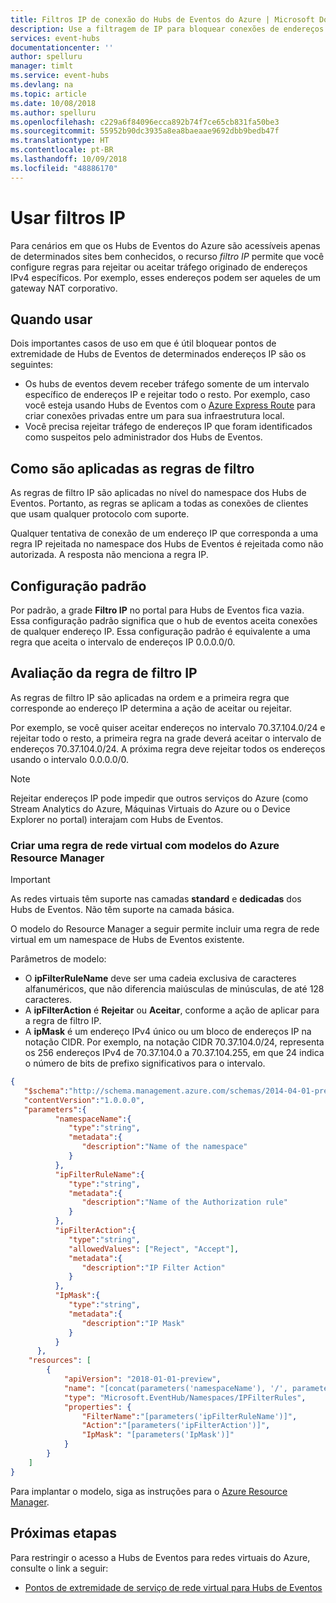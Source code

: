 ```yaml
---
title: Filtros IP de conexão do Hubs de Eventos do Azure | Microsoft Docs
description: Use a filtragem de IP para bloquear conexões de endereços IP específicos para Hubs de Eventos do Azure.
services: event-hubs
documentationcenter: ''
author: spelluru
manager: timlt
ms.service: event-hubs
ms.devlang: na
ms.topic: article
ms.date: 10/08/2018
ms.author: spelluru
ms.openlocfilehash: c229a6f84096ecca892b74f7ce65cb831fa50be3
ms.sourcegitcommit: 55952b90dc3935a8ea8baeaae9692dbb9bedb47f
ms.translationtype: HT
ms.contentlocale: pt-BR
ms.lasthandoff: 10/09/2018
ms.locfileid: "48886170"
---
```

# <a name="use-ip-filters"></a>Usar filtros IP

Para cenários em que os Hubs de Eventos do Azure são acessíveis apenas de determinados sites bem conhecidos, o recurso *filtro IP* permite que você configure regras para rejeitar ou aceitar tráfego originado de endereços IPv4 específicos. Por exemplo, esses endereços podem ser aqueles de um gateway NAT corporativo.

## <a name="when-to-use"></a>Quando usar

Dois importantes casos de uso em que é útil bloquear pontos de extremidade de Hubs de Eventos de determinados endereços IP são os seguintes:

- Os hubs de eventos devem receber tráfego somente de um intervalo específico de endereços IP e rejeitar todo o resto. Por exemplo, caso você esteja usando Hubs de Eventos com o [Azure Express Route][express-route] para criar conexões privadas entre um para sua infraestrutura local. 
- Você precisa rejeitar tráfego de endereços IP que foram identificados como suspeitos pelo administrador dos Hubs de Eventos.

## <a name="how-filter-rules-are-applied"></a>Como são aplicadas as regras de filtro

As regras de filtro IP são aplicadas no nível do namespace dos Hubs de Eventos. Portanto, as regras se aplicam a todas as conexões de clientes que usam qualquer protocolo com suporte.

Qualquer tentativa de conexão de um endereço IP que corresponda a uma regra IP rejeitada no namespace dos Hubs de Eventos é rejeitada como não autorizada. A resposta não menciona a regra IP.

## <a name="default-setting"></a>Configuração padrão

Por padrão, a grade **Filtro IP** no portal para Hubs de Eventos fica vazia. Essa configuração padrão significa que o hub de eventos aceita conexões de qualquer endereço IP. Essa configuração padrão é equivalente a uma regra que aceita o intervalo de endereços IP 0.0.0.0/0.

## <a name="ip-filter-rule-evaluation"></a>Avaliação da regra de filtro IP

As regras de filtro IP são aplicadas na ordem e a primeira regra que corresponde ao endereço IP determina a ação de aceitar ou rejeitar.

Por exemplo, se você quiser aceitar endereços no intervalo 70.37.104.0/24 e rejeitar todo o resto, a primeira regra na grade deverá aceitar o intervalo de endereços 70.37.104.0/24. A próxima regra deve rejeitar todos os endereços usando o intervalo 0.0.0.0/0.

> [!NOTE]
> Rejeitar endereços IP pode impedir que outros serviços do Azure (como Stream Analytics do Azure, Máquinas Virtuais do Azure ou o Device Explorer no portal) interajam com Hubs de Eventos.

### <a name="creating-a-virtual-network-rule-with-azure-resource-manager-templates"></a>Criar uma regra de rede virtual com modelos do Azure Resource Manager

> [!IMPORTANT]
> As redes virtuais têm suporte nas camadas **standard** e **dedicadas** dos Hubs de Eventos. Não têm suporte na camada básica. 

O modelo do Resource Manager a seguir permite incluir uma regra de rede virtual em um namespace de Hubs de Eventos existente.

Parâmetros de modelo:

- O **ipFilterRuleName** deve ser uma cadeia exclusiva de caracteres alfanuméricos, que não diferencia maiúsculas de minúsculas, de até 128 caracteres.
- A **ipFilterAction** é **Rejeitar** ou **Aceitar**, conforme a ação de aplicar para a regra de filtro IP.
- A **ipMask** é um endereço IPv4 único ou um bloco de endereços IP na notação CIDR. Por exemplo, na notação CIDR 70.37.104.0/24, representa os 256 endereços IPv4 de 70.37.104.0 a 70.37.104.255, em que 24 indica o número de bits de prefixo significativos para o intervalo.

```json
{  
   "$schema":"http://schema.management.azure.com/schemas/2014-04-01-preview/deploymentTemplate.json#",
   "contentVersion":"1.0.0.0",
   "parameters":{     
          "namespaceName":{  
             "type":"string",
             "metadata":{  
                "description":"Name of the namespace"
             }
          },
          "ipFilterRuleName":{  
             "type":"string",
             "metadata":{  
                "description":"Name of the Authorization rule"
             }
          },
          "ipFilterAction":{  
             "type":"string",
             "allowedValues": ["Reject", "Accept"],
             "metadata":{  
                "description":"IP Filter Action"
             }
          },
          "IpMask":{  
             "type":"string",
             "metadata":{  
                "description":"IP Mask"
             }
          }
      },
    "resources": [
        {
            "apiVersion": "2018-01-01-preview",
            "name": "[concat(parameters('namespaceName'), '/', parameters('ipFilterRuleName'))]",
            "type": "Microsoft.EventHub/Namespaces/IPFilterRules",
            "properties": {
                "FilterName":"[parameters('ipFilterRuleName')]",
                "Action":"[parameters('ipFilterAction')]",              
                "IpMask": "[parameters('IpMask')]"
            }
        } 
    ]
}
```

Para implantar o modelo, siga as instruções para o [Azure Resource Manager][lnk-deploy].

## <a name="next-steps"></a>Próximas etapas

Para restringir o acesso a Hubs de Eventos para redes virtuais do Azure, consulte o link a seguir:

- [Pontos de extremidade de serviço de rede virtual para Hubs de Eventos][lnk-vnet]

<!-- Links -->

[express-route]:  /azure/expressroute/expressroute-faqs#supported-services
[lnk-deploy]: ../azure-resource-manager/resource-group-template-deploy.md
[lnk-vnet]: event-hubs-service-endpoints.md
